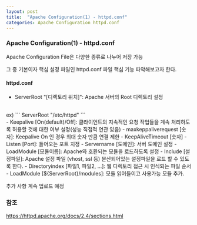 ```yaml
---
layout: post
title:  "Apache Configuration(1) - httpd.conf"
categories: Apache Configuration httpd.conf
---
```

### Apache Configuration(1) - httpd.conf
Apache Configuration File은 다양한 종류로 나누어 저장 가능

그 중 기본이자 핵심 설정 파일인 httpd.conf 파일 핵심 기능 파악해보고자 한다.

#### httpd.conf
- ServerRoot "[디렉토리 위치]": Apache 서버의 Root 디렉토리 설정
<br>
ex)
```
ServerRoot "/etc/httpd"
```
<br>
- Keepalive [On(default)/Off]: 클라이언트의 지속적인 요청 작업들을 계속 처리하도록 허용할 것에 대한 여부 설정(성능 직접적 연관 있음)
    - maxkeppaliverequest [숫자]: Keepalive On 인 경우 최대 숫자 만큼 연결 제한
    - KeepAliveTimeout [숫자]
- Listen [Port]: 들어오는 포트 지정
- Servername [도메인]: 서버 도메인 설정
- LoadModule [모듈이름]: Apache와 호환되는 모듈을 로드하도록 설정
- Include [설정파일]: Apache 설정 파일 (vhost, ssl 등) 분산되어있는 설정파일을 로드 할 수 있도록 한다.
- Directoryindex [파일1, 파일2, ...]: 웹 디렉토리 접근 시 인식되는 파일 순서
- LoadModule [${ServerRoot}/modules]: 모듈 읽어들이고 사용가능 모듈 추가.

추가 사항 계속 업로드 예정

### 참조
https://httpd.apache.org/docs/2.4/sections.html